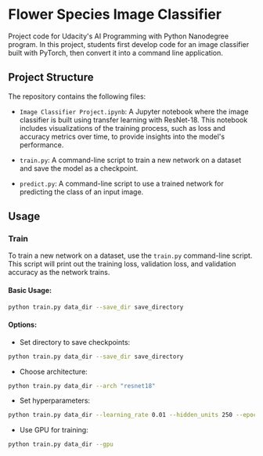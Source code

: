 # Flower Species Image Classifier

Project code for Udacity's AI Programming with Python Nanodegree program. In this project, students first develop code for an image classifier built with PyTorch, then convert it into a command line application.

## Project Structure

The repository contains the following files:

- `Image Classifier Project.ipynb`: A Jupyter notebook where the image classifier is built using transfer learning with ResNet-18. This notebook includes visualizations of the training process, such as loss and accuracy metrics over time, to provide insights into the model's performance.

- `train.py`: A command-line script to train a new network on a dataset and save the model as a checkpoint.

- `predict.py`: A command-line script to use a trained network for predicting the class of an input image.

## Usage

### Train

To train a new network on a dataset, use the `train.py` command-line script. This script will print out the training loss, validation loss, and validation accuracy as the network trains.

#### Basic Usage:

```bash
python train.py data_dir --save_dir save_directory
```

#### Options:

- Set directory to save checkpoints:

```bash
python train.py data_dir --save_dir save_directory
```

- Choose architecture:

```bash
python train.py data_dir --arch "resnet18"
```

- Set hyperparameters:

```bash
python train.py data_dir --learning_rate 0.01 --hidden_units 250 --epochs 3
```

- Use GPU for training:

```bash
python train.py data_dir --gpu
```
